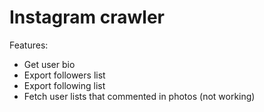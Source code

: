 # Instagram crawler

Features:
* Get user bio
* Export followers list
* Export following list
* Fetch user lists that commented in photos (not working)

